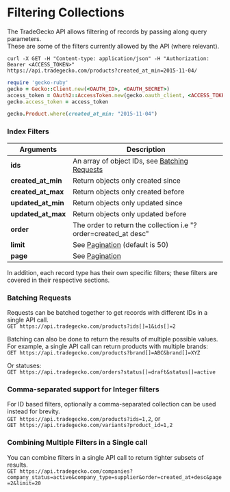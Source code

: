 # Filtering Collections

The TradeGecko API allows filtering of records by passing along query parameters.  
These are some of the filters currently allowed by the API (where relevant).

```shell
curl -X GET -H "Content-type: application/json" -H "Authorization: Bearer <ACCESS_TOKEN>"
https://api.tradegecko.com/products?created_at_min=2015-11-04/
```

```ruby
require 'gecko-ruby'
gecko = Gecko::Client.new(<OAUTH_ID>, <OAUTH_SECRET>)
access_token = OAuth2::AccessToken.new(gecko.oauth_client, <ACCESS_TOKEN>)
gecko.access_token = access_token

gecko.Product.where(created_at_min: "2015-11-04")
```

###  Index Filters

| Arguments          | Description
|--------------------|--------------------
| **ids**            | An array of object IDs, see [Batching Requests](#batching-requests)
| **created_at_min** | Return objects only created since
| **created_at_max** | Return objects only created before
| **updated_at_min** | Return objects only updated since
| **updated_at_max** | Return objects only updated before
| **order**          | The order to return the collection i.e "?order=created_at desc"
| **limit**          | See [Pagination](#pagination) (default is 50)
| **page**           | See [Pagination](#pagination)

In addition, each record type has their own specific filters; 
these filters are covered in their respective sections.

### Batching Requests
Requests can be batched together to get records with different IDs in a single API call.  
`GET https://api.tradegecko.com/products?ids[]=1&ids[]=2`

Batching can also be done to return the results of multiple possible values.  
For example, a single API call can return products with multiple brands:  
`GET https://api.tradegecko.com/products?brand[]=ABC&brand[]=XYZ`

Or statuses:  
`GET https://api.tradegecko.com/orders?status[]=draft&status[]=active`

### Comma-separated support for Integer filters
For ID based filters, optionally a comma-separated collection can be used instead for brevity.  
`GET https://api.tradegecko.com/products?ids=1,2`, or  
`GET https://api.tradegecko.com/variants?product_id=1,2`

### Combining Multiple Filters in a Single call
You can combine filters in a single API call to return tighter subsets of results.  
`GET https://api.tradegecko.com/companies?company_status=active&company_type=supplier&order=created_at+desc&page=2&limit=20`
